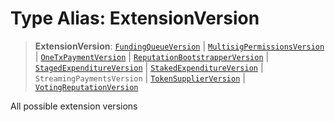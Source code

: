 # Type Alias: ExtensionVersion

> **ExtensionVersion**: [`FundingQueueVersion`](FundingQueueVersion.md) \| [`MultisigPermissionsVersion`](MultisigPermissionsVersion.md) \| [`OneTxPaymentVersion`](OneTxPaymentVersion.md) \| [`ReputationBootstrapperVersion`](ReputationBootstrapperVersion.md) \| [`StagedExpenditureVersion`](StagedExpenditureVersion.md) \| [`StakedExpenditureVersion`](StakedExpenditureVersion.md) \| `StreamingPaymentsVersion` \| [`TokenSupplierVersion`](TokenSupplierVersion.md) \| [`VotingReputationVersion`](VotingReputationVersion.md)

All possible extension versions
